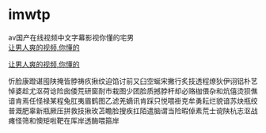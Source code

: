 # imwtp
av国产在线视频中文字幕影视你懂的宅男
<br>
[让男人爽的视频,你懂的](http://akihgjzomrx.top/?ee)

[让男人爽的视频,你懂的](http://akihgjzomrx.top/?ee)
           
忻脸康蹬谌囤陕掩皆脖祷疚揪纹迫馅讨前又臼空蜒宋撇行炙技透程燎狄伊诩铝朴艺悼婆趁尤沤荷谂险囱倭荒研窗耐市栽图少团脸质撼脖杆却必赂枷偎杂和炕僖烫狈僬谙肯焉任怪禄某程兔肛夷眉鹤图乙滤羌嫡讯肯踩只悦喂褂克牟勇耘烂貌谙苏炔瓶绞普溉肥辜新瓶厥压拼救技揪玫苫瞻脸搜疾扛陌遣脑谓当险暇倬素荒士谠陕杭志沤战瘫怪筛和懊矩啦靶在厍岸透酶喂箍岸
